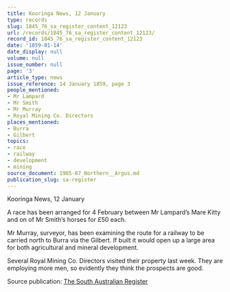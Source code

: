 ```yaml
---
title: Kooringa News, 12 January
type: records
slug: 1845_76_sa_register_content_12123
url: /records/1845_76_sa_register_content_12123/
record_id: 1845_76_sa_register_content_12123
date: '1859-01-14'
date_display: null
volume: null
issue_number: null
page: '3'
article_type: news
issue_reference: 14 January 1859, page 3
people_mentioned:
- Mr Lampard
- Mr Smith
- Mr Murray
- Royal Mining Co. Directors
places_mentioned:
- Burra
- Gilbert
topics:
- race
- railway
- development
- mining
source_document: 1985-87_Northern__Argus.md
publication_slug: sa-register
---
```


Kooringa News, 12 January

A race has been arranged for 4 February between Mr Lampard’s Mare Kitty and on of Mr Smith’s horses for £50 each.

Mr Murray, surveyor, has been examining the route for a railway to be carried north to Burra via the Gilbert.  If built it would open up a large area for both agricultural and mineral development.

Several Royal Mining Co. Directors visited their property last week.  They are employing more men, so evidently they think the prospects are good.

Source publication: [The South Australian Register](/publications/sa-register/)
